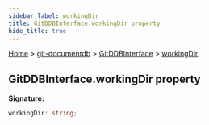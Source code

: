```yaml
---
sidebar_label: workingDir
title: GitDDBInterface.workingDir property
hide_title: true
---
```


[Home](./index.md) &gt; [git-documentdb](./git-documentdb.md) &gt; [GitDDBInterface](./git-documentdb.gitddbinterface.md) &gt; [workingDir](./git-documentdb.gitddbinterface.workingdir.md)

## GitDDBInterface.workingDir property

<b>Signature:</b>

```typescript
workingDir: string;
```
